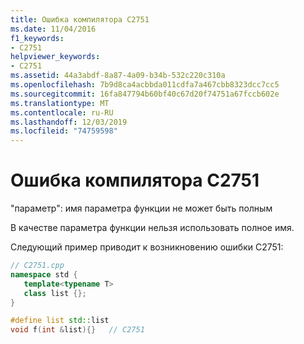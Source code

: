 ```yaml
---
title: Ошибка компилятора C2751
ms.date: 11/04/2016
f1_keywords:
- C2751
helpviewer_keywords:
- C2751
ms.assetid: 44a3abdf-8a87-4a09-b34b-532c220c310a
ms.openlocfilehash: 7b9d8ca4acbbda011cdfa7a467cbb8323dcc7cc5
ms.sourcegitcommit: 16fa847794b60bf40c67d20f74751a67fccb602e
ms.translationtype: MT
ms.contentlocale: ru-RU
ms.lasthandoff: 12/03/2019
ms.locfileid: "74759598"
---
```

# <a name="compiler-error-c2751"></a>Ошибка компилятора C2751

"параметр": имя параметра функции не может быть полным

В качестве параметра функции нельзя использовать полное имя.

Следующий пример приводит к возникновению ошибки C2751:

```cpp
// C2751.cpp
namespace std {
   template<typename T>
   class list {};
}

#define list std::list
void f(int &list){}   // C2751
```
